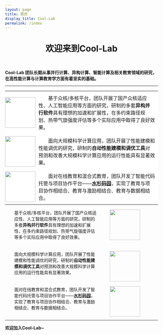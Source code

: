 ```yaml
---
layout: page
title: 首页
display_title: Cool-Lab
permalink: /index
---
```


<center><h1>欢迎来到Cool-Lab</h1></center>

<br />

<strong>Cool-Lab 团队长期从事并行计算、异构计算、智能计算及相关教育领域的研究，在高性能计算与计算教育学方面有着坚实的基础。</strong>


****


<table style="frame:void" >
<tr style="border: 0px;">
	<td bgcolor="#FFFFFF" style="border: 0px; margin: 0; padding: 0px 0px;" style="width:100px;height:100px;" ><img src="https://gitee.com/hpc-cool/github_pages/raw/master/imgs/taihulight.jpg" style="width:100px;height:100px;" /></td>
	<td bgcolor="#FFFFFF"  style="border: 0px; margin: 10; padding: 10px 10px; text-indent: 2em;"> 
		基于众核/多核平台，团队开展了国产众核适应性、人工智能应用等方面的研究，研制的多套<strong>异构并行软件</strong>具有理想的加速和扩展性，在多约束路径规划、热带气旋强度评估等多个实际应用中取得了良好效果。
	</td>
</tr>
<tr style="border: 0px;">
	<td bgcolor="#FFFFFF"  style="border: 0px; margin: 0; padding: 0px 0px;"><img src="https://gitee.com/hpc-cool/github_pages/raw/master/imgs/esm.jpg" style="width:100px;height:100px;"/></td>
	<td bgcolor="#FFFFFF"  style="border: 0px; margin: 10; padding: 10px 10px; text-indent: 2em;">
		面向大规模科学计算应用，团队开展了性能建模和性能调优的研究，研制的<strong>自动性能建模和调优工具</strong>对预测和改善大规模科学计算应用的运行性能具有显著效果。
	</td>
</tr>
<tr style="border: 0px;">
	<td bgcolor="#FFFFFF"  style="border: 0px; margin: 0; padding: 0px 0px;"><img src="https://gitee.com/hpc-cool/github_pages/raw/master/imgs/gitea.png" style="width:100px;height:100px;"/></td>
	<td bgcolor="#FFFFFF"  style="border: 0px; margin: 10; padding: 10px 10px; text-indent: 2em;"> 
		面对在线教育和混合式教育，团队开发了智能代码托管与项目协作平台——<a href="https://gitea.shuishan.net.cn" target="_blank"><strong>水杉码园</strong></a>，实现了教育与项目协作相结合、教育与激励相结合、教育与数据相结合。
	</td>
</tr>
</table>


<div>
<div style="width:90%;margin-left:6%;">
	<div style="width:36%;float:right;display:inline-block;"><img src="https://gitee.com/hpc-cool/github_pages/raw/master/imgs/taihulight.jpg" width="100" height="100" style="display:inline;margin-left:24px;"/></div>
	<div style="width:60%;display:inline-block;"> 
		基于众核/多核平台，团队开展了国产众核适应性、人工智能应用等方面的研究，研制的多套<strong>异构并行软件</strong>具有理想的加速和扩展性，在多约束路径规划、热带气旋强度评估等多个实际应用中取得了良好效果。
	</div>
        
</div>

<div style="width:90%;margin-top:36px;margin-left:6%;">
	<div style="width:36%;float:right;display:inline-block;"><img src="https://gitee.com/hpc-cool/github_pages/raw/master/imgs/esm.jpg" width="100" height="100" style="display:inline;margin-left:24px;"/></div>
	<div style="width:60%;display:inline-block;">
		面向大规模科学计算应用，团队开展了性能建模和性能调优的研究，研制的<strong>自动性能建模和调优工具</strong>对预测和改善大规模科学计算应用的运行性能具有显著效果。
	</div>
        
</div>

<div style="width:90%;margin-top:36px;margin-left:6%;">
        <div style="width:36%;float:right;display:inline-block;"><img src="https://gitee.com/hpc-cool/github_pages/raw/master/imgs/gitea.png" width="100" height="100" style="display:inline;margin-left:24px;"/></div>
	<div style="width:60%;display:inline-block;"> 
		面对在线教育和混合式教育，团队开发了智能代码托管与项目协作平台——<a href="https://gitea.shuishan.net.cn" target="_blank"><strong>水杉码园</strong></a>，实现了教育与项目协作相结合、教育与激励相结合、教育与数据相结合。
	</div>
        
</div>
</div>

<br/>

****


<strong>欢迎加入Cool-Lab~</strong>
<br />

